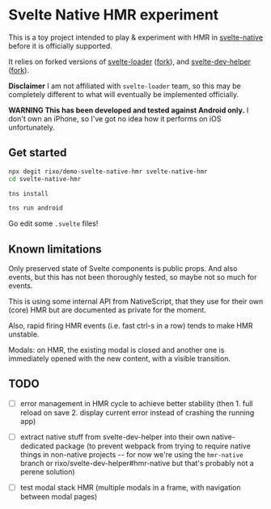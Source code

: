# Svelte Native HMR experiment

This is a toy project intended to play & experiment with HMR in [svelte-native](https://github.com/halfnelson/svelte-native) before it is officially supported.

It relies on forked versions of [svelte-loader](https://github.com/sveltejs/svelte-loader) ([fork](https://github.com/rixo/svelte-loader/tree/hmr)), and [svelte-dev-helper](https://github.com/ekhaled/svelte-dev-helper) ([fork](https://github.com/rixo/svelte-dev-helper/tree/hmr)).

**Disclaimer** I am not affiliated with `svelte-loader` team, so this may be completely different to what will eventually be implemented officially.

**WARNING This has been developed and tested against Android only.** I don't own an iPhone, so I've got no idea how it performs on iOS unfortunately.

## Get started

```bash
npx degit rixo/demo-svelte-native-hmr svelte-native-hmr
cd svelte-native-hmr

tns install

tns run android
```

Go edit some `.svelte` files!

## Known limitations

Only preserved state of Svelte components is public props. And also events, but this has not been thoroughly tested, so maybe not so much for events.

This is using some internal API from NativeScript, that they use for their own (core) HMR but are documented as private for the moment.

Also, rapid firing HMR events (i.e. fast ctrl-s in a row) tends to make HMR unstable.

Modals: on HMR, the existing modal is closed and another one is immediately opened with the new content, with a visible transition.

## TODO

- [ ] error management in HMR cycle to achieve better stability (then 1. full reload on save 2. display current error instead of crashing the running app)

- [ ] extract native stuff from svelte-dev-helper into their own native-dedicated package (to prevent webpack from trying to require native things in non-native projects -- for now we're using the `hmr-native` branch or rixo/svelte-dev-helper#hmr-native but that's probably not a perene solution)

- [ ] test modal stack HMR (multiple modals in a frame, with navigation between modal pages)
